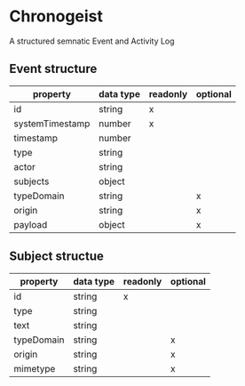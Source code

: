 # Chronogeist

A structured semnatic Event and Activity Log

## Event structure

| property        | data type | readonly | optional |
|-----------------|-----------|----------|----------|
| id              | string    | x        |          |
| systemTimestamp | number    | x        |          |
| timestamp       | number    |          |          |
| type            | string    |          |          |
| actor           | string    |          |          |
| subjects        | object    |          |          |
| typeDomain      | string    |          | x        |
| origin          | string    |          | x        |
| payload         | object    |          | x        |

## Subject structue

| property   | data type | readonly | optional |
|------------|-----------|----------|----------|
| id         | string    | x        |          |
| type       | string    |          |          |
| text       | string    |          |          |
| typeDomain | string    |          | x        |
| origin     | string    |          | x        |
| mimetype   | string    |          | x        |